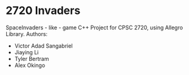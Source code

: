 # 2720 Invaders
SpaceInvaders - like - game
C++ Project for CPSC 2720, using Allegro Library.
Authors:
- Victor Adad Sangabriel
- Jiaying Li
- Tyler Bertram
- Alex Okingo